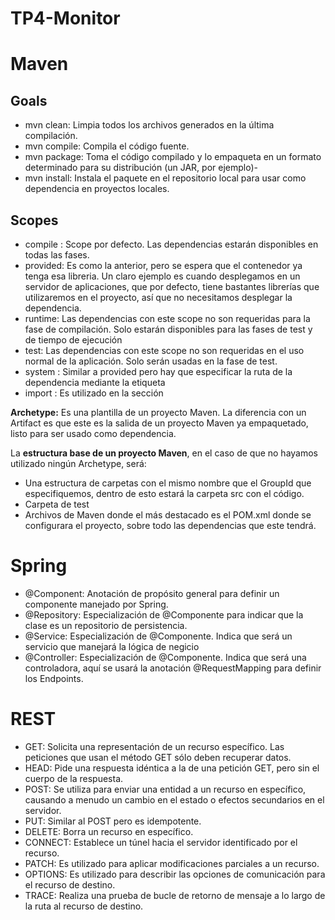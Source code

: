 # TP4-Monitor

# Maven
## Goals

- mvn clean: Limpia todos los archivos generados en la última compilación.
- mvn compile: Compila el código fuente.
- mvn package: Toma el código compilado y lo empaqueta en un formato determinado para su distribución (un JAR, por ejemplo)-
- mvn install: Instala el paquete en el repositorio local para usar como dependencia en proyectos locales.

## Scopes

- compile : Scope por defecto. Las dependencias estarán disponibles en todas las fases.
- provided: Es como la anterior, pero se espera que el contenedor ya tenga esa libreria. Un claro ejemplo es cuando desplegamos en un servidor de aplicaciones, que por defecto, tiene bastantes librerías que utilizaremos en el proyecto, así que no necesitamos desplegar la dependencia.
- runtime: Las dependencias con este scope no son requeridas para la fase de compilación.
Solo estarán disponibles para las fases de test y de tiempo de ejecución
- test:  Las dependencias con este scope no son requeridas en el uso normal de la aplicación. Solo serán usadas en la fase de test.
- system : Similar a provided pero hay que especificar la ruta de la dependencia mediante la etiqueta <systemPath>
- import : Es utilizado en la sección <dependencyManagment>

**Archetype:** Es una plantilla de un proyecto Maven. La diferencia con un Artifact es que este es la salida de un proyecto Maven ya empaquetado, listo para ser usado como dependencia.

La **estructura base de un proyecto Maven**, en el caso de que no hayamos utilizado ningún Archetype, será:
- Una estructura de carpetas con el mismo nombre que el GroupId que especifiquemos, dentro de esto estará la carpeta src con el código.
- Carpeta de test
- Archivos de Maven donde el más destacado es el POM.xml donde se configurara el proyecto, sobre todo las dependencias que este tendrá.

# Spring
- @Component: Anotación de propósito general para definir un componente manejado por Spring.
- @Repository: Especialización de @Componente para indicar que la clase es un repositorio de persistencia.
- @Service: Especialización de @Componente. Indica que será un servicio que manejará la lógica de negicio
- @Controller: Especialización de @Componente. Indica que será una controladora, aquí se usará la anotación @RequestMapping para definir los Endpoints.

# REST
- GET: Solicita una representación de un recurso específico.
Las peticiones que usan el método GET sólo deben recuperar datos.
- HEAD: Pide una respuesta idéntica a la de una petición GET, pero sin el cuerpo de la respuesta.
- POST: Se utiliza para enviar una entidad a un recurso en específico, causando a menudo un cambio en el estado o efectos secundarios en el servidor.
- PUT: Similar al POST pero es idempotente.
- DELETE: Borra un recurso en específico.
- CONNECT: Establece un túnel hacia el servidor identificado por el recurso.
- PATCH: Es utilizado para aplicar modificaciones parciales a un recurso.
- OPTIONS: Es utilizado para describir las opciones de comunicación para el recurso de destino.
- TRACE: Realiza una prueba de bucle de retorno de mensaje a lo largo de la ruta al recurso de destino.
